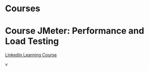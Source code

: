 # Courses

# Course **JMeter: Performance and Load Testing**

[Linkedin Learning Course](https://www.linkedin.com/learning/jmeter-performance-and-load-testing/)

v
